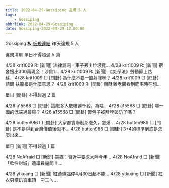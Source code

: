 ```yaml
---
title: 2022-04-29-Gossiping 違規 5 人
tags:
    - Gossiping
abbrlink: 2022-04-29-Gossiping
date: Gossiping-2022-04-29 12:00:00
---
```

Gossiping 板 [板規連結](https://www.ptt.cc/bbs/Gossiping/M.1637425085.A.07D.html)
昨天違規 5 人
<!-- more -->

違規清單
單日不得超過 5 篇

4/28 krit1009 R: [新聞] 法律漏洞！車子丟出垃圾竟…
4/28 krit1009 R: [新聞] 宿舍搜出300萬現金！涉貪1…
4/28 krit1009 R: [新聞] 《災保法》勞動節上路　蘇…
4/28 krit1009 □ [問卦] 為什麼不要一直射咪咪？
4/28 krit1009 □ [問卦] 請問 扶龍根是什麼意思？
4/28 krit1009 R: [問卦] 鹽酥雞老闆看到肥宅時在想…

單日 [問卦] 不得超過 2 篇

4/28 a15568 □ [問卦] 這麼多人敢嗆連千毅，為啥…
4/28 a15568 □ [問卦] 哪一國的低端過最爽？
4/28 a15568 □ [問卦] 習包子被拜登破防了嗎？

4/28 butten986 □ [問卦] 大家都實聯制那麼久，怎爆…
4/28 butten986 □ [問卦] 是不是得到台灣價值後就不…
4/28 butten986 □ [問卦] 3+4的標準到底是怎麼出來…

單日 [新聞] 不得超過 1 篇

4/28 NoAfraid □ [新聞] 美媒：習近平要求大陸今年…
4/28 NoAfraid □ [新聞] 「軟性封城」遭議員逼問！…

4/28 ytkuang □ [新聞] 紅黃線臨停4月30日起不能…
4/28 ytkuang □ [新聞] 紅衣男橫趴貨車頂　刁工ㄟ…